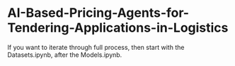 # AI-Based-Pricing-Agents-for-Tendering-Applications-in-Logistics
If you want to iterate through full process, then start with the Datasets.ipynb, after the Models.ipynb.
